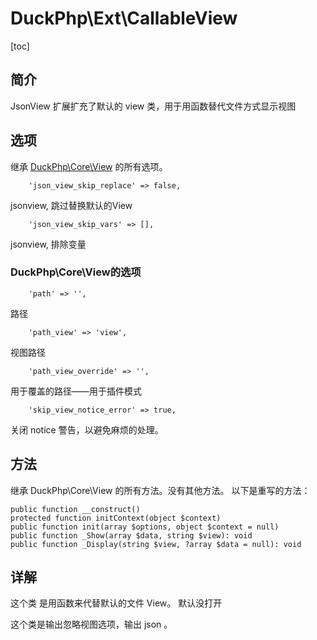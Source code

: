# DuckPhp\Ext\CallableView
[toc]

## 简介
JsonView 扩展扩充了默认的 view 类，用于用函数替代文件方式显示视图
## 选项


继承 [DuckPhp\Core\View](Core-View.md) 的所有选项。

        'json_view_skip_replace' => false,
jsonview, 跳过替换默认的View

        'json_view_skip_vars' => [],
jsonview, 排除变量
### DuckPhp\Core\View的选项

        'path' => '',
路径

        'path_view' => 'view',
视图路径

        'path_view_override' => '',
用于覆盖的路径——用于插件模式

        'skip_view_notice_error' => true,
关闭 notice 警告，以避免麻烦的处理。

## 方法

继承 DuckPhp\Core\View 的所有方法。没有其他方法。
以下是重写的方法：

    public function __construct()
    protected function initContext(object $context)
    public function init(array $options, object $context = null)
    public function _Show(array $data, string $view): void
    public function _Display(string $view, ?array $data = null): void
    
## 详解

这个类 是用函数来代替默认的文件 View。 默认没打开

这个类是输出忽略视图选项，输出 json 。    


